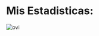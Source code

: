 # Mis Estadisticas:
<img src="https://github-readme-stats.vercel.app/api/top-langs?username=ferchamonx&show_icons=true&locale=en&layout=compact&theme=chartreuse-dark" alt="ovi" />
